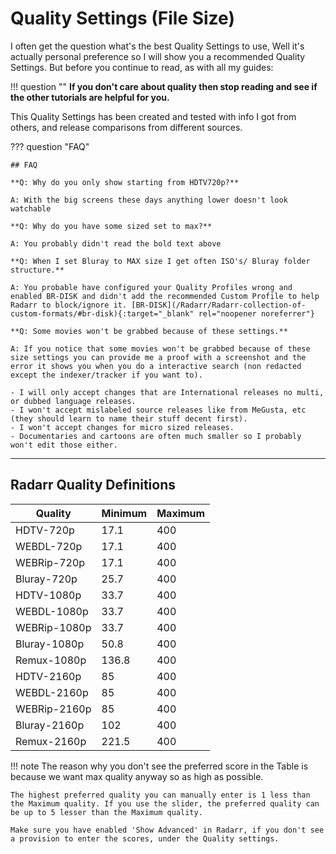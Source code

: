 # Quality Settings (File Size)

I often get the question what's the best Quality Settings to use,
Well it's actually personal preference so I will show you a recommended Quality Settings.
But before you continue to read, as with all my guides:

!!! question ""
    **If you don't care about quality then stop reading and see if the other tutorials are helpful for you.**

This Quality Settings has been created and tested with info I got from others, and release comparisons from different sources.

??? question "FAQ"

    ## FAQ

    **Q: Why do you only show starting from HDTV720p?**

    A: With the big screens these days anything lower doesn't look watchable

    **Q: Why do you have some sized set to max?**

    A: You probably didn't read the bold text above

    **Q: When I set Bluray to MAX size I get often ISO's/ Bluray folder structure.**

    A: You probable have configured your Quality Profiles wrong and enabled BR-DISK and didn't add the recommended Custom Profile to help Radarr to block/ignore it. [BR-DISK](/Radarr/Radarr-collection-of-custom-formats/#br-disk){:target="_blank" rel="noopener noreferrer"}

    **Q: Some movies won't be grabbed because of these settings.**

    A: If you notice that some movies won't be grabbed because of these size settings you can provide me a proof with a screenshot and the error it shows you when you do a interactive search (non redacted except the indexer/tracker if you want to).

    - I will only accept changes that are International releases no multi, or dubbed language releases.
    - I won't accept mislabeled source releases like from MeGusta, etc (they should learn to name their stuff decent first).
    - I won't accept changes for micro sized releases.
    - Documentaries and cartoons are often much smaller so I probably won't edit those either.

------

## Radarr Quality Definitions

| Quality      | Minimum | Maximum |
| ------------ | ------- | ------- |
| HDTV-720p    | 17.1    | 400     |
| WEBDL-720p   | 17.1    | 400     |
| WEBRip-720p  | 17.1    | 400     |
| Bluray-720p  | 25.7    | 400     |
| HDTV-1080p   | 33.7    | 400     |
| WEBDL-1080p  | 33.7    | 400     |
| WEBRip-1080p | 33.7    | 400     |
| Bluray-1080p | 50.8    | 400     |
| Remux-1080p  | 136.8   | 400     |
| HDTV-2160p   | 85      | 400     |
| WEBDL-2160p  | 85      | 400     |
| WEBRip-2160p | 85      | 400     |
| Bluray-2160p | 102     | 400     |
| Remux-2160p  | 221.5   | 400     |

!!! note
    The reason why you don't see the preferred score in the Table is because we want max quality anyway so as high as possible.

    The highest preferred quality you can manually enter is 1 less than the Maximum quality. If you use the slider, the preferred quality can be up to 5 lesser than the Maximum quality.

    Make sure you have enabled 'Show Advanced' in Radarr, if you don't see a provision to enter the scores, under the Quality settings.
